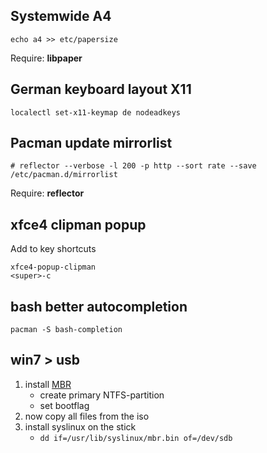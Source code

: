 Systemwide A4
-------------
```
echo a4 >> etc/papersize
```

Require: **libpaper**


German keyboard layout X11 
---------------------------
```
localectl set-x11-keymap de nodeadkeys
```


Pacman update mirrorlist
------------------------
```
# reflector --verbose -l 200 -p http --sort rate --save /etc/pacman.d/mirrorlist
```

Require: **reflector**


xfce4 clipman popup
-------------------
Add to key shortcuts

```
xfce4-popup-clipman
<super>-c
```


bash better autocompletion
--------------------------
```
pacman -S bash-completion
```


win7 > usb
----------
1. install [MBR](http://www.pendrivelinux.com/install-a-new-mbr-to-your-usb-flash-device/)
    + create primary NTFS-partition
    + set bootflag
2. now copy all files from the iso
3. install syslinux on the stick
    + `dd if=/usr/lib/syslinux/mbr.bin of=/dev/sdb`
